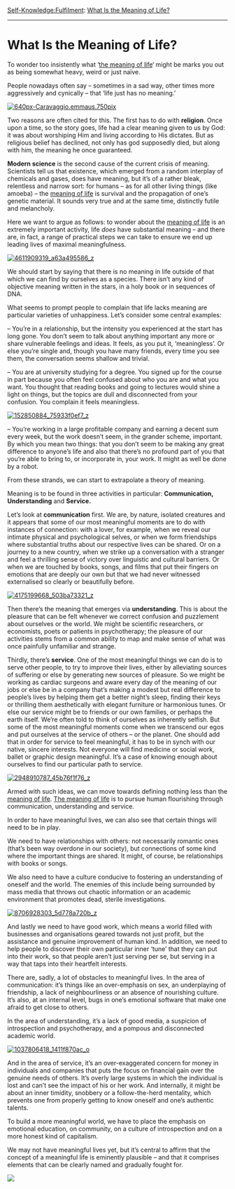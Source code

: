 [Self-Knowledge:](https://www.theschooloflife.com/thebookoflife/category/self-knowledge/)[Fulfilment](https://www.theschooloflife.com/thebookoflife/category/self-knowledge/fulfilment/): [What Is the Meaning of Life?](https://www.theschooloflife.com/thebookoflife/the-meaning-of-life/)

* * *

# What Is the Meaning of Life?

To wonder too insistently what ‘[the meaning of life](https://www.theschooloflife.com/shop/the-meaning-of-life-book/)‘ might be marks you out as being somewhat heavy, weird or just naïve.

People nowadays often say – sometimes in a sad way, other times more aggressively and cynically – that ‘life just has no meaning.’

[![640px-Caravaggio.emmaus.750pix](https://www.theschooloflife.com/thebookoflife/wp-content/uploads/2015/02/640px-Caravaggio.emmaus.750pix.jpg)](http://www.thebookoflife.org/wp-content/uploads/2015/02/640px-Caravaggio.emmaus.750pix.jpg)

Two reasons are often cited for this. The first has to do with **religion**. Once upon a time, so the story goes, life had a clear meaning given to us by God: it was about worshiping Him and living according to His dictates. But as religious belief has declined, not only has god supposedly died, but along with him, the meaning he once guaranteed.

**Modern science** is the second cause of the current crisis of meaning. Scientists tell us that existence, which emerged from a random interplay of chemicals and gases, does have meaning, but it’s of a rather bleak, relentless and narrow sort: for humans – as for all other living things (like amoeba) – the [meaning of life](https://www.theschooloflife.com/shop/the-meaning-of-life-book/) is survival and the propagation of one’s genetic material. It sounds very true and at the same time, distinctly futile and melancholy.

Here we want to argue as follows: to wonder about the [meaning of life](https://www.theschooloflife.com/shop/the-meaning-of-life-book/) is an extremely important activity, life _does_ have substantial meaning – and there are, in fact, a range of practical steps we can take to ensure we end up leading lives of maximal meaningfulness.

[![4611909319_a63a495586_z](https://www.theschooloflife.com/thebookoflife/wp-content/uploads/2015/02/4611909319_a63a495586_z.jpg)](http://www.thebookoflife.org/wp-content/uploads/2015/02/4611909319_a63a495586_z.jpg)

We should start by saying that there is no meaning in life outside of that which we can find by ourselves as a species. There isn’t any kind of objective meaning written in the stars, in a holy book or in sequences of DNA.

What seems to prompt people to complain that life lacks meaning are particular varieties of unhappiness. Let’s consider some central examples:

– You’re in a relationship, but the intensity you experienced at the start has long gone. You don’t seem to talk about anything important any more or share vulnerable feelings and ideas. It feels, as you put it, ‘meaningless’. Or else you’re single and, though you have many friends, every time you see them, the conversation seems shallow and trivial.

– You are at university studying for a degree. You signed up for the course in part because you often feel confused about who you are and what you want. You thought that reading books and going to lectures would shine a light on things, but the topics are dull and disconnected from your confusion. You complain it feels meaningless.

[![152850884_75933f0ef7_z](https://www.theschooloflife.com/thebookoflife/wp-content/uploads/2015/02/152850884_75933f0ef7_z.jpg)](http://www.thebookoflife.org/wp-content/uploads/2015/02/152850884_75933f0ef7_z.jpg)

– You’re working in a large profitable company and earning a decent sum every week, but the work doesn’t seem, in the grander scheme, important. By which you mean two things: that you don’t seem to be making any great difference to anyone’s life and also that there’s no profound part of you that you’re able to bring to, or incorporate in, your work. It might as well be done by a robot.

From these strands, we can start to extrapolate a theory of meaning.

Meaning is to be found in three activities in particular: **Communication, Understanding** and **Service.**

Let’s look at **communication** first. We are, by nature, isolated creatures and it appears that some of our most meaningful moments are to do with instances of connection: with a lover, for example, when we reveal our intimate physical and psychological selves, or when we form friendships where substantial truths about our respective lives can be shared. Or on a journey to a new country, when we strike up a conversation with a stranger and feel a thrilling sense of victory over linguistic and cultural barriers. Or when we are touched by books, songs, and films that put their fingers on emotions that are deeply our own but that we had never witnessed externalised so clearly or beautifully before.

[![4175199668_503ba73321_z](https://www.theschooloflife.com/thebookoflife/wp-content/uploads/2015/02/4175199668_503ba73321_z.jpg)](http://www.thebookoflife.org/wp-content/uploads/2015/02/4175199668_503ba73321_z.jpg)

Then there’s the meaning that emerges via **understanding**. This is about the pleasure that can be felt whenever we correct confusion and puzzlement about ourselves or the world. We might be scientific researchers, or economists, poets or patients in psychotherapy; the pleasure of our activities stems from a common ability to map and make sense of what was once&nbsp;painfully unfamiliar and strange.

Thirdly, there’s **service**. One of the most meaningful things we can do is to serve other people, to try to improve their lives, either by alleviating sources of suffering or else by generating new sources of pleasure. So we might be working as cardiac surgeons and aware every day of the meaning of our jobs or else be in a company that’s making a modest but real difference to people’s lives by helping them get a better night’s sleep, finding their keys or thrilling them aesthetically with elegant furniture or harmonious tunes. Or else our service might be to friends or our own families, or perhaps the earth itself. We’re often told to think of ourselves as inherently selfish. But some of the most meaningful moments come when we transcend our egos and put ourselves at the service of others – or the planet. One should add that in order for service to feel meaningful, it has to be in synch with our native, sincere interests. Not everyone will find medicine or social work, ballet or graphic design meaningful. It’s a case of knowing enough about ourselves to find our particular path to service.

[![2948910787_45b76f1f76_z](https://www.theschooloflife.com/thebookoflife/wp-content/uploads/2015/02/2948910787_45b76f1f76_z.jpg)](http://www.thebookoflife.org/wp-content/uploads/2015/02/2948910787_45b76f1f76_z.jpg)

Armed with such ideas, we can move towards defining nothing less than the [meaning of life](https://www.theschooloflife.com/shop/the-meaning-of-life-book/). [The meaning of life](https://www.theschooloflife.com/shop/the-meaning-of-life-book/) is to pursue human flourishing through communication, understanding and service.

In order to have meaningful lives, we can also see that certain things will need to be in play.

We need to have relationships with others: not necessarily romantic ones (that’s been way overdone in our society), but connections of some kind where the important things are shared. It might, of course, be relationships with books or songs.

We also need to have a culture conducive to fostering an understanding of oneself and the world. The enemies of this include being surrounded by mass media that throws out chaotic information or an academic environment that promotes dead, sterile investigations.

[![8706928303_5d778a720b_z](https://www.theschooloflife.com/thebookoflife/wp-content/uploads/2015/02/8706928303_5d778a720b_z.jpg)](http://www.thebookoflife.org/wp-content/uploads/2015/02/8706928303_5d778a720b_z.jpg)

And lastly we need to have good work, which means a world filled with businesses and organisations geared towards not just profit, but the assistance and genuine improvement of human kind. In addition, we need to help people to discover their own particular inner ‘tune’ that they can put into their work, so that people aren’t just serving per se, but serving in a way that taps into their heartfelt interests.

There are, sadly, a lot of obstacles to meaningful lives. In the area of communication: it’s things like an over-emphasis on sex, an underplaying of friendship, a lack of neighbourliness or an absence of nourishing culture. It’s also, at an internal level, bugs in one’s emotional software that make one afraid to get close to others.

In the area of understanding, it’s a lack of good media, a suspicion of introspection and psychotherapy, and a pompous and disconnected academic world.

[![1037806418_1411f870ac_o](https://www.theschooloflife.com/thebookoflife/wp-content/uploads/2015/02/1037806418_1411f870ac_o.jpg)](http://www.thebookoflife.org/wp-content/uploads/2015/02/1037806418_1411f870ac_o.jpg)

And in the area of service, it’s an over-exaggerated concern for money in individuals and companies that puts the focus on financial gain over the genuine needs of others. It’s overly large systems in which the individual is lost and can’t see the impact of his or her work. And internally, it might be about an inner timidity, snobbery or a follow-the-herd mentality, which prevents one from properly getting to know oneself and one’s authentic talents.

To build a more meaningful world, we have to place the emphasis on emotional education, on community, on a culture of introspection and on a more honest kind of capitalism.

We may not have meaningful lives yet, but it’s central to affirm that the concept of a meaningful life is eminently plausible – and that it comprises elements that can be clearly named and gradually fought for.

[![](https://img.youtube.com/vi/Ebt0X5ybm9Y/0.jpg)](https://www.youtube.com/embed/Ebt0X5ybm9Y '')
